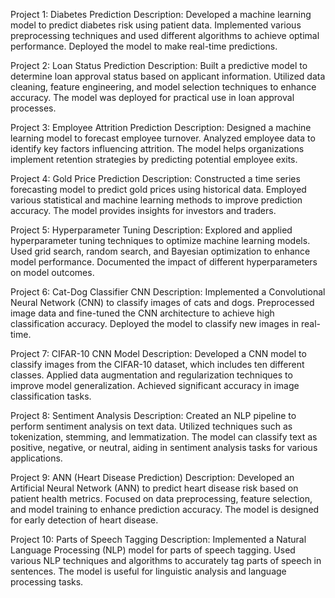 Project 1: Diabetes Prediction
Description:
Developed a machine learning model to predict diabetes risk using patient data. Implemented various preprocessing techniques and used different algorithms to achieve optimal performance. Deployed the model to make real-time predictions.

Project 2: Loan Status Prediction
Description:
Built a predictive model to determine loan approval status based on applicant information. Utilized data cleaning, feature engineering, and model selection techniques to enhance accuracy. The model was deployed for practical use in loan approval processes.

Project 3: Employee Attrition Prediction
Description:
Designed a machine learning model to forecast employee turnover. Analyzed employee data to identify key factors influencing attrition. The model helps organizations implement retention strategies by predicting potential employee exits.

Project 4: Gold Price Prediction
Description:
Constructed a time series forecasting model to predict gold prices using historical data. Employed various statistical and machine learning methods to improve prediction accuracy. The model provides insights for investors and traders.

Project 5: Hyperparameter Tuning
Description:
Explored and applied hyperparameter tuning techniques to optimize machine learning models. Used grid search, random search, and Bayesian optimization to enhance model performance. Documented the impact of different hyperparameters on model outcomes.

Project 6: Cat-Dog Classifier CNN
Description:
Implemented a Convolutional Neural Network (CNN) to classify images of cats and dogs. Preprocessed image data and fine-tuned the CNN architecture to achieve high classification accuracy. Deployed the model to classify new images in real-time.

Project 7: CIFAR-10 CNN Model
Description:
Developed a CNN model to classify images from the CIFAR-10 dataset, which includes ten different classes. Applied data augmentation and regularization techniques to improve model generalization. Achieved significant accuracy in image classification tasks.

Project 8: Sentiment Analysis
Description:
Created an NLP pipeline to perform sentiment analysis on text data. Utilized techniques such as tokenization, stemming, and lemmatization. The model can classify text as positive, negative, or neutral, aiding in sentiment analysis tasks for various applications.

Project 9: ANN (Heart Disease Prediction)
Description:
Developed an Artificial Neural Network (ANN) to predict heart disease risk based on patient health metrics. Focused on data preprocessing, feature selection, and model training to enhance prediction accuracy. The model is designed for early detection of heart disease.

Project 10: Parts of Speech Tagging
Description:
Implemented a Natural Language Processing (NLP) model for parts of speech tagging. Used various NLP techniques and algorithms to accurately tag parts of speech in sentences. The model is useful for linguistic analysis and language processing tasks.
